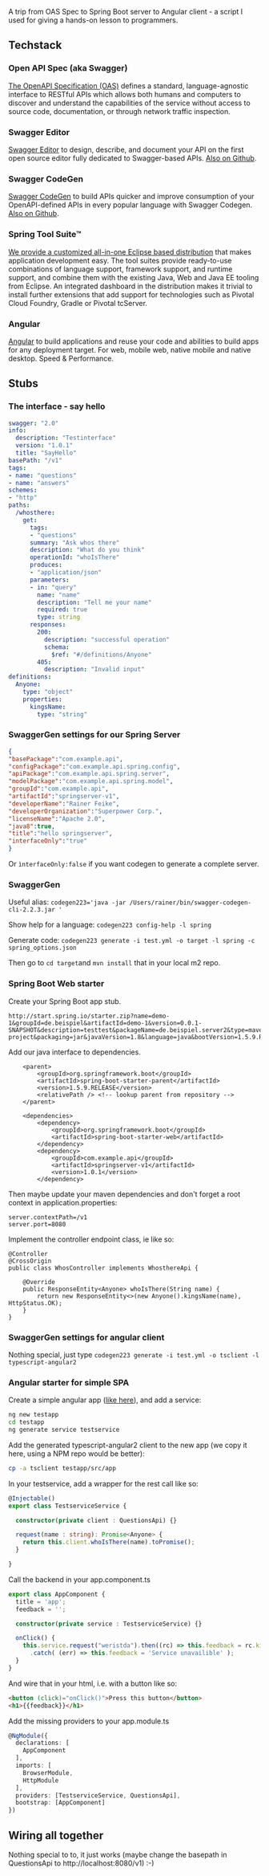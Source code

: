 A trip from OAS Spec to Spring Boot server to Angular client - a script I used for giving a hands-on lesson to programmers.


## Techstack

### Open API Spec (aka Swagger)
[The OpenAPI Specification (OAS)](https://swagger.io/specification/) defines a standard, language-agnostic interface to RESTful APIs which allows both humans and computers to discover and understand the capabilities of the service without access to source code, documentation, or through network traffic inspection.

### Swagger Editor
[Swagger Editor](https://swagger.io/swagger-editor/) to design, describe, and document your API on the first open source editor fully dedicated to Swagger-based APIs. [Also on Github](https://github.com/swagger-api/swagger-editor).

### Swagger CodeGen
[Swagger CodeGen](https://swagger.io/swagger-codegen/) to build APIs quicker and improve consumption of your OpenAPI-defined APIs in every popular language with Swagger Codegen. [Also on Github](https://github.com/swagger-api/swagger-codegen).

### Spring Tool Suite™
[We provide a customized all-in-one Eclipse based distribution](https://spring.io/tools) that makes application development easy. The tool suites provide ready-to-use combinations of language support, framework support, and runtime support, and combine them with the existing Java, Web and Java EE tooling from Eclipse. An integrated dashboard in the distribution makes it trivial to install further extensions that add support for technologies such as Pivotal Cloud Foundry, Gradle or Pivotal tcServer.

### Angular
[Angular](https://angular.io/) to build applications and reuse your code and abilities to build apps for any deployment target. For web, mobile web, native mobile and native desktop. Speed & Performance.

## Stubs

### The interface - say hello

```yaml
swagger: "2.0"
info:
  description: "Testinterface"
  version: "1.0.1"
  title: "SayHello"
basePath: "/v1"
tags:
- name: "questions"
- name: "answers"
schemes:
- "http"
paths:
  /whosthere:
    get:
      tags:
      - "questions"
      summary: "Ask whos there"
      description: "What do you think"
      operationId: "whoIsThere"
      produces:
      - "application/json"
      parameters:
      - in: "query"
        name: "name"
        description: "Tell me your name"
        required: true
        type: string
      responses:
        200:
          description: "successful operation"
          schema:
            $ref: "#/definitions/Anyone"
        405:
          description: "Invalid input"
definitions:
  Anyone:
    type: "object"
    properties:
      kingsName:
        type: "string"
```

### SwaggerGen settings for our Spring Server

```json
{
"basePackage":"com.example.api",
"configPackage":"com.example.api.spring.config",
"apiPackage":"com.example.api.spring.server",
"modelPackage":"com.example.api.spring.model",
"groupId":"com.example.api",
"artifactId":"springserver-v1",
"developerName":"Rainer Feike",
"developerOrganization":"Superpower Corp.",
"licenseName":"Apache 2.0",
"java8":true,
"title":"hello springserver",
"interfaceOnly":"true"
}
```

Or ```ìnterfaceOnly:false``` if you want codegen to generate a complete server.

### SwaggerGen

Useful alias: ```codegen223='java -jar /Users/rainer/bin/swagger-codegen-cli-2.2.3.jar '```

Show help for a language: ```codegen223 config-help -l spring```

Generate code: ```codegen223 generate -i test.yml -o target -l spring -c spring_options.json```

Then go to ```cd target```and ```mvn install``` that in your local m2 repo.




### Spring Boot Web starter

Create your Spring Boot app stub.
```
http://start.spring.io/starter.zip?name=demo-1&groupId=de.beispiel&artifactId=demo-1&version=0.0.1-SNAPSHOT&description=testtest&packageName=de.beispiel.server2&type=maven-project&packaging=jar&javaVersion=1.8&language=java&bootVersion=1.5.9.RELEASE&dependencies=web
```

Add our java interface to dependencies.
```
    <parent>
		<groupId>org.springframework.boot</groupId>
		<artifactId>spring-boot-starter-parent</artifactId>
		<version>1.5.9.RELEASE</version>
		<relativePath /> <!-- lookup parent from repository -->
	</parent>

	<dependencies>
		<dependency>
			<groupId>org.springframework.boot</groupId>
			<artifactId>spring-boot-starter-web</artifactId>
		</dependency>
		<dependency>
			<groupId>com.example.api</groupId>
			<artifactId>springserver-v1</artifactId>
			<version>1.0.1</version>
		</dependency>
```

Then maybe update your maven dependencies and
don't forget a root context in application.properties:

```
server.contextPath=/v1
server.port=8080
```

Implement the controller endpoint class, ie like so:

```
@Controller
@CrossOrigin
public class WhosController implements WhosthereApi {

	@Override
	public ResponseEntity<Anyone> whoIsThere(String name) {
		return new ResponseEntity<>(new Anyone().kingsName(name), HttpStatus.OK);
	}
}
```

### SwaggerGen settings for angular client
Nothing special, just type
```codegen223 generate -i test.yml -o tsclient -l typescript-angular2```

### Angular starter for simple SPA
Create a simple angular app ([like here](https://angular.io/guide/quickstart)),
and add a service:

```bash
ng new testapp
cd testapp
ng generate service testservice
```

Add the generated typescript-angular2 client to the new app (we copy it here, using a NPM repo would be better):

```bash
cp -a tsclient testapp/src/app
```

In your testservice, add a wrapper for the rest call like so:

```typescript
@Injectable()
export class TestserviceService {

  constructor(private client : QuestionsApi) {}

  request(name : string): Promise<Anyone> {
    return this.client.whoIsThere(name).toPromise();
  }

}
```

Call the backend in your app.component.ts

```typescript
export class AppComponent {
  title = 'app';
  feedback = '';

  constructor(private service : TestserviceService) {}

  onClick() {
    this.service.request("weristda").then((rc) => this.feedback = rc.kingsName)
      .catch( (err) => this.feedback = 'Service unavailible' );
  }
}
```

And wire that in your html, i.e. with a button like so:

```html
<button (click)="onClick()">Press this button</button>
<h1>{{feedback}}</h1>
```

Add the missing providers to your app.module.ts

```typescript
@NgModule({
  declarations: [
    AppComponent
  ],
  imports: [
    BrowserModule,
    HttpModule
  ],
  providers: [TestserviceService, QuestionsApi],
  bootstrap: [AppComponent]
})
```

## Wiring all together
Nothing special to to, it just works (maybe change the basepath in QuestionsApi to http://localhost:8080/v1) :-)

